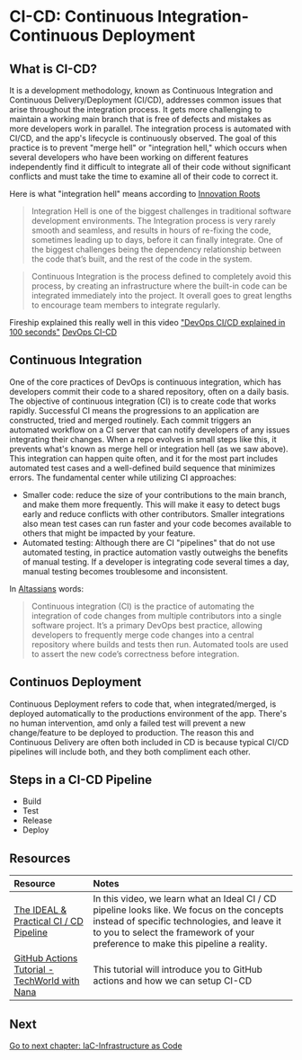 # CI-CD: Continuous Integration-Continuous Deployment

## What is CI-CD?

It is a development methodology, known as Continuous Integration and Continuous Delivery/Deployment (CI/CD), addresses common issues that arise throughout the integration process. It gets more challenging to maintain a working main branch that is free of defects and mistakes as more developers work in parallel. The integration process is automated with CI/CD, and the app's lifecycle is continuously observed. The goal of this practice is to prevent "merge hell" or "integration hell," which occurs when several developers who have been working on different features independently find it difficult to integrate all of their code without significant conflicts and must take the time to examine all of their code to correct it.

Here is what "integration hell" means according to [Innovation Roots](https://innoroo.com/blog/2018/03/19/integration-hell-glossary/)
> Integration Hell is one of the biggest challenges in traditional software development environments. The Integration process is very rarely smooth and seamless, and results in hours of re-fixing the code, sometimes leading up to days, before it can finally integrate. One of the biggest challenges being the dependency relationship between the code that’s built, and the rest of the code in the system.

> Continuous Integration is the process defined to completely avoid this process, by creating an infrastructure where the built-in code can be integrated immediately into the project. It overall goes to great lengths to encourage team members to integrate regularly.

Fireship explained this really well in this video ["DevOps CI/CD explained in 100 seconds"](https://youtu.be/scEDHsr3APg)
[DevOps CI-CD](https://youtu.be/scEDHsr3APg ':include :type=iframe width=100% height=400px')

## Continuous Integration

One of the core practices of DevOps is continuous integration, which has developers commit their code to a shared repository, often on a daily basis. The objective of continuous integration (CI) is to create code that works rapidly. Successful CI means the progressions to an application are constructed, tried and merged routinely. Each commit triggers an automated workflow on a CI server that can notify developers of any issues integrating their changes. When a repo evolves in small steps like this, it prevents what's known as merge hell or integration hell (as we saw above). This integration can happen quite often, and it for the most part includes automated test cases and a well-defined build sequence that minimizes errors. The fundamental center while utilizing CI approaches:

- Smaller code: reduce the size of your contributions to the main branch, and make them more frequently. This will make it easy to detect bugs early and reduce conflicts with other contributors. Smaller integrations also mean test cases can run faster and your code becomes available to others that might be impacted by your feature.
- Automated testing: Although there are CI "pipelines" that do not use automated testing, in practice automation vastly outweighs the benefits of manual testing. If a developer is integrating code several times a day, manual testing becomes troublesome and inconsistent.

In [Altassians](https://www.atlassian.com/continuous-delivery/continuous-integration) words:
> Continuous integration (CI) is the practice of automating the integration of code changes from multiple contributors into a single software project. It’s a primary DevOps best practice, allowing developers to frequently merge code changes into a central repository where builds and tests then run. Automated tools are used to assert the new code’s correctness before integration.

## Continuos Deployment

Continuous Deployment refers to code that, when integrated/merged, is deployed automatically to the productions environment of the app. There's no human intervention, amd only a failed test will prevent a new change/feature to be deployed to production. The reason this and Continuous Delivery are often both included in CD is because typical CI/CD pipelines will include both, and they both compliment each other.

## Steps in a CI-CD Pipeline

- Build
- Test
- Release
- Deploy

## Resources

| Resource                                                            | Notes                                                                                       |
| :------------------------------------------------------------------ | :----------------------------------------------------------------------------------------- |
| [The IDEAL & Practical CI / CD Pipeline](https://youtu.be/OPwU3UWCxhw)| In this video, we learn what an Ideal CI / CD pipeline looks like. We focus on the concepts instead of specific technologies, and leave it to you to select the framework of your preference to make this pipeline a reality.
| [GitHub Actions Tutorial - TechWorld with Nana](https://youtu.be/apGV9Kg7ics)|  This tutorial will introduce you to GitHub actions and how we can setup CI-CD

## Next

[Go to next chapter: IaC-Infrastructure as Code](../iac/README.md)
